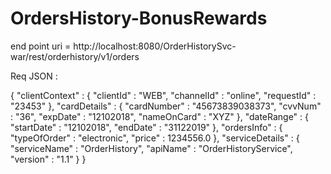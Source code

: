 # OrdersHistory-BonusRewards

end point uri = http://localhost:8080/OrderHistorySvc-war/rest/orderhistory/v1/orders

Req JSON :

{
  "clientContext" : {
    "clientId" : "WEB",
    "channelId" : "online",
    "requestId" : "23453"
  },
  "cardDetails" : {
    "cardNumber" : "45673839038373",
    "cvvNum" : "36",
    "expDate" : "12102018",
    "nameOnCard" : "XYZ"
  },
  "dateRange" : {
    "startDate" : "12102018",
    "endDate" : "31122019"
  },
  "ordersInfo" : {
    "typeOfOrder" : "electronic",
    "price" : 1234556.0
  },
  "serviceDetails" : {
    "serviceName" : "OrderHistory",
    "apiName" : "OrderHistoryService",
    "version" : "1.1"
  }
}
